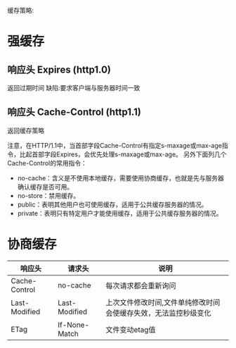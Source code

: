缓存策略:

# 强缓存 
## 响应头 Expires (http1.0)
返回过期时间 缺陷:要求客户端与服务器时间一致

## 响应头 Cache-Control (http1.1)
返回缓存策略

注意，在HTTP/1.1中，当首部字段Cache-Control有指定s-maxage或max-age指令，比起首部字段Expires，会优先处理s-maxage或max-age。
另外下面列几个Cache-Control的常用指令：
* no-cache：含义是不使用本地缓存，需要使用协商缓存，也就是先与服务器确认缓存是否可用。
* no-store：禁用缓存。
* public：表明其他用户也可使用缓存，适用于公共缓存服务器的情况。
* private：表明只有特定用户才能使用缓存，适用于公共缓存服务器的情况。

# 协商缓存



|  响应头   | 请求头  | 说明 |
|  ----  | ----  | ----  |
| Cache-Control  |no-cache| 每次请求都会重新询问 |
| Last-Modified  | Last-Modified | 上次文件修改时间,文件单纯修改时间会使缓存失效，无法监控秒级变化 |
| ETag  | If-None-Match | 文件变动etag值 |
